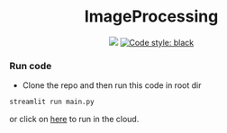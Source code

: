
<h1 align="center">
    ImageProcessing
</h1>

<p align="center">
    <a href="https://junctionx.streamlitapp.com/"><img src="https://hungpham3112-imageprocessing-main-9fumcc.streamlit.app/"></a>
    <a href="https://github.com/psf/black"><img src="https://img.shields.io/badge/code%20style-black-000000.svg" alt="Code style: black"></a>
</p>

### Run code

- Clone the repo and then run this code in root dir

```python
streamlit run main.py
```

or click on [here](https://junctionx.streamlitapp.com/) to run in the cloud.
